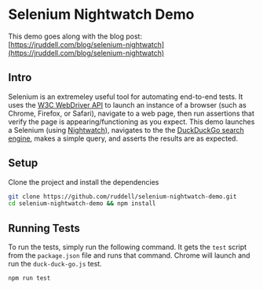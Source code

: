 # Selenium Nightwatch Demo

This demo goes along with the blog post: [https://jruddell.com/blog/selenium-nightwatch](https://jruddell.com/blog/selenium-nightwatch)

## Intro

Selenium is an extremeley useful tool for automating end-to-end tests.  It uses the [W3C WebDriver API](https://www.w3.org/TR/webdriver/) to launch an instance of a browser (such as Chrome, Firefox, or Safari), navigate to a web page, then run assertions that verify the page is appearing/functioning as you expect.  This demo launches a Selenium (using [Nightwatch](http://nightwatchjs.org/)), navigates to the the [DuckDuckGo search engine](https://duckduckgo.com/), makes a simple query, and asserts the results are as expected.

## Setup

Clone the project and install the dependencies

```bash
git clone https://github.com/ruddell/selenium-nightwatch-demo.git
cd selenium-nightwatch-demo && npm install
```

## Running Tests

To run the tests, simply run the following command.  It gets the `test` script from the `package.json` file and runs that command.  Chrome will launch and run the `duck-duck-go.js` test.

```bash
npm run test
```